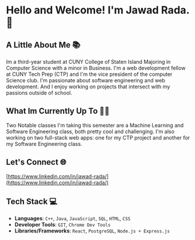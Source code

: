 # Hello and Welcome! I'm Jawad Rada. 🌟

## A Little About Me 📚
Im a third-year student at CUNY College of Staten Island Majoring in Computer Science with a minor in Business. I'm a web development fellow at CUNY Tech Prep (CTP) and I'm the vice president of the computer Science club. I'm passionate about software engineering and web development. And I enjoy working on projects that intersect with my passions outside of school.

## What Im Currently Up To 👨‍💻
Two Notable classes I'm taking this semester are a Machine Learning and Software Engineering class, both pretty cool and challenging. I'm also working on two full-stack web apps: one for my CTP project and another for my Software Engineering class.

## Let's Connect 🌐
[https://www.linkedin.com/in/jawad-rada/](https://www.linkedin.com/in/jawad-rada/)

## Tech Stack 💻
- **Languages**: `C++`, `Java`, `JavaScript`, `SQL`, `HTML`, `CSS`
- **Developer Tools**: `GIT`, `Chrome Dev Tools`
- **Libraries/Frameworks**: `React`, `PostgreSQL`, `Node.js + Express.js`

